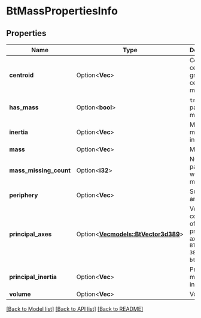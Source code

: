 # BtMassPropertiesInfo

## Properties

Name | Type | Description | Notes
------------ | ------------- | ------------- | -------------
**centroid** | Option<**Vec<f64>**> | Centroid, center of gravity, center of mass | [optional]
**has_mass** | Option<**bool**> | `true` if the part has mass. | [optional]
**inertia** | Option<**Vec<f64>**> | Mass moments of inertia | [optional]
**mass** | Option<**Vec<f64>**> | Mass | [optional]
**mass_missing_count** | Option<**i32**> | Number of parts without mass. | [optional]
**periphery** | Option<**Vec<f64>**> | Surface area | [optional]
**principal_axes** | Option<[**Vec<models::BtVector3d389>**](BTVector3d-389.md)> | Vector coordinates of the principal axes. Use `BTVector3d-389` as the `btType`. | [optional]
**principal_inertia** | Option<**Vec<f64>**> | Principal moments of inertia | [optional]
**volume** | Option<**Vec<f64>**> | Volume | [optional]

[[Back to Model list]](../README.md#documentation-for-models) [[Back to API list]](../README.md#documentation-for-api-endpoints) [[Back to README]](../README.md)


